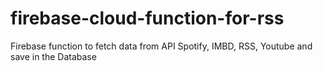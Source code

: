 # firebase-cloud-function-for-rss
Firebase function to fetch data from API Spotify, IMBD, RSS, Youtube and save in the Database
